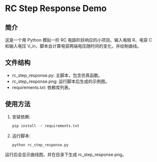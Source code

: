 # RC Step Response Demo

## 简介
这是一个用 Python 模拟一阶 RC 电路阶跃响应的小项目。输入电阻 R、电容 C 和输入电压 V_in，脚本会计算电容两端电压随时间的变化，并绘制曲线。

## 文件结构
- rc_step_response.py: 主脚本，包含仿真函数。
- rc_step_response.png: 运行脚本后生成的示例图。
- requirements.txt: 依赖库列表。

## 使用方法
1. 安装依赖:
   ```bash
   pip install -r requirements.txt
   ```

2. 运行脚本:
   ```bash
   python rc_step_response.py
   ```

运行后会显示曲线图，并在目录下生成 rc_step_response.png。